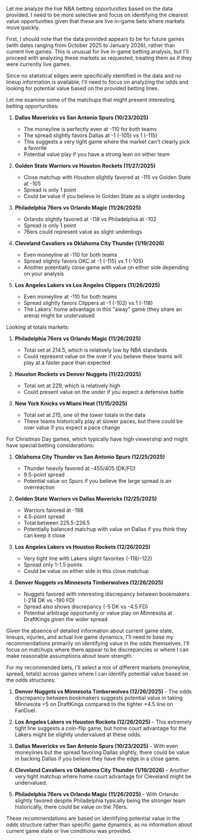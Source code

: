 Let me analyze the live NBA betting opportunities based on the data provided. I need to be more selective and focus on identifying the clearest value opportunities given that these are live in-game bets where markets move quickly.

First, I should note that the data provided appears to be for future games (with dates ranging from October 2025 to January 2026), rather than current live games. This is unusual for live in-game betting analysis, but I'll proceed with analyzing these markets as requested, treating them as if they were currently live games.

Since no statistical edges were specifically identified in the data and no lineup information is available, I'll need to focus on analyzing the odds and looking for potential value based on the provided betting lines.

Let me examine some of the matchups that might present interesting betting opportunities:

1. **Dallas Mavericks vs San Antonio Spurs (10/23/2025)**
   - The moneyline is perfectly even at -110 for both teams
   - The spread slightly favors Dallas at -1 (-105) vs 1 (-115)
   - This suggests a very tight game where the market can't clearly pick a favorite
   - Potential value play if you have a strong lean on either team

2. **Golden State Warriors vs Houston Rockets (11/27/2025)**
   - Close matchup with Houston slightly favored at -115 vs Golden State at -105
   - Spread is only 1 point
   - Could be value if you believe in Golden State as a slight underdog

3. **Philadelphia 76ers vs Orlando Magic (11/26/2025)**
   - Orlando slightly favored at -118 vs Philadelphia at -102
   - Spread is only 1 point
   - 76ers could represent value as slight underdogs

4. **Cleveland Cavaliers vs Oklahoma City Thunder (1/19/2026)**
   - Even moneyline at -110 for both teams
   - Spread slightly favors OKC at -1 (-115) vs 1 (-105)
   - Another potentially close game with value on either side depending on your analysis

5. **Los Angeles Lakers vs Los Angeles Clippers (11/26/2025)**
   - Even moneyline at -110 for both teams
   - Spread slightly favors Clippers at -1 (-102) vs 1 (-118)
   - The Lakers' home advantage in this "away" game (they share an arena) might be undervalued

Looking at totals markets:

1. **Philadelphia 76ers vs Orlando Magic (11/26/2025)**
   - Total set at 214.5, which is relatively low by NBA standards
   - Could represent value on the over if you believe these teams will play at a faster pace than expected

2. **Houston Rockets vs Denver Nuggets (11/22/2025)**
   - Total set at 229, which is relatively high
   - Could present value on the under if you expect a defensive battle

3. **New York Knicks vs Miami Heat (11/15/2025)**
   - Total set at 215, one of the lower totals in the data
   - These teams historically play at slower paces, but there could be over value if you expect a pace change

For Christmas Day games, which typically have high viewership and might have special betting considerations:

1. **Oklahoma City Thunder vs San Antonio Spurs (12/25/2025)**
   - Thunder heavily favored at -455/405 (DK/FD)
   - 9.5-point spread
   - Potential value on Spurs if you believe the large spread is an overreaction

2. **Golden State Warriors vs Dallas Mavericks (12/25/2025)**
   - Warriors favored at -198
   - 4.5-point spread
   - Total between 225.5-226.5
   - Potentially balanced matchup with value on Dallas if you think they can keep it close

3. **Los Angeles Lakers vs Houston Rockets (12/26/2025)**
   - Very tight line with Lakers slight favorites (-118/-122)
   - Spread only 1-1.5 points
   - Could be value on either side in this close matchup

4. **Denver Nuggets vs Minnesota Timberwolves (12/26/2025)**
   - Nuggets favored with interesting discrepancy between bookmakers (-218 DK vs -190 FD)
   - Spread also shows discrepancy (-5 DK vs -4.5 FD)
   - Potential arbitrage opportunity or value play on Minnesota at DraftKings given the wider spread

Given the absence of detailed information about current game state, lineups, injuries, and actual live game dynamics, I'll need to base my recommendations primarily on identifying value in the odds themselves. I'll focus on matchups where there appear to be discrepancies or where I can make reasonable assumptions about team strength.

For my recommended bets, I'll select a mix of different markets (moneyline, spread, totals) across games where I can identify potential value based on the odds structures:

1. **Denver Nuggets vs Minnesota Timberwolves (12/26/2025)** - The odds discrepancy between bookmakers suggests potential value in taking Minnesota +5 on DraftKings compared to the tighter +4.5 line on FanDuel.

2. **Los Angeles Lakers vs Houston Rockets (12/26/2025)** - This extremely tight line suggests a coin-flip game, but home court advantage for the Lakers might be slightly undervalued at these odds.

3. **Dallas Mavericks vs San Antonio Spurs (10/23/2025)** - With even moneylines but the spread favoring Dallas slightly, there could be value in backing Dallas if you believe they have the edge in a close game.

4. **Cleveland Cavaliers vs Oklahoma City Thunder (1/19/2026)** - Another very tight matchup where home court advantage for Cleveland might be undervalued.

5. **Philadelphia 76ers vs Orlando Magic (11/26/2025)** - With Orlando slightly favored despite Philadelphia typically being the stronger team historically, there could be value on the 76ers.

These recommendations are based on identifying potential value in the odds structure rather than specific game dynamics, as no information about current game state or live conditions was provided.